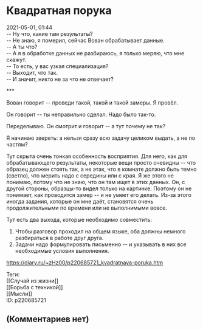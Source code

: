 Квадратная порука
=================

  
2021-05-01, 01:44  
 -- Ну что, какие там результаты?   
 -- Не знаю, я померил, сейчас Вован обрабатывает данные.   
 -- А ты что?   
 -- А я в обработке данных не разбираюсь, я только меряю, что мне скажут.   
 -- То есть, у вас узкая специализация?   
 -- Выходит, что так.   
 -- И значит, никто не за что не отвечает?   
   
 \*\*\*   
   
 Вован говорит -- проведи такой, такой и такой замеры. Я провёл.   
   
 Он говорит -- ты неправильно сделал. Надо было так-то.   
   
 Переделываю. Он смотрит и говорит -- а тут почему не так?   
   
 Я начинаю звереть: а нельзя сразу всю задачу целиком выдать, а не по частям?   
   
 Тут скрыта очень тонкая особенность восприятия. Для него, как для обрабатывающего результаты, некоторые вещи просто очевидны -- что образец должен стоять так, а не этак, что в комнате должно быть темно (светло), что мерить надо с середины или с края. Я же этого не понимаю, потому что не знаю, что он там ищет в этих данных. Он, с другой стороны, образцы-то видел только на картинке. Поэтому он не понимает, как проводится замер -- и не умеет его делать. Из-за этого иногда задания, которые он мне даёт, становятся очень продолжительными по времени или не выполнимыми вовсе.   
   
 Тут есть два выхода, которые необходимо совместить:   
 1. Чтобы разговор проходил на общем языке, оба должны немного разбираться в работе друг друга.   
 2. Задачи надо формулировать письменно -- и указывать в них все необходимые условия выполнения.   
  
<https://diary.ru/~zHz00/p220685721_kvadratnaya-poruka.htm>  
  
Теги:  
[[Случай из жизни]]  
[[Борьба с техникой]]  
[[Мысли]]  
ID: p220685721  


(Комментариев нет)
------------------